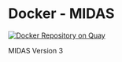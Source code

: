 # Docker - MIDAS

[![Docker Repository on Quay](https://quay.io/repository/fhcrc-microbiome/midas/status "Docker Repository on Quay")](https://quay.io/repository/fhcrc-microbiome/midas)

MIDAS Version 3
